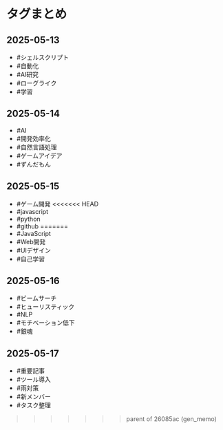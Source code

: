 # タグまとめ

## 2025-05-13
- #シェルスクリプト
- #自動化
- #AI研究
- #ローグライク
- #学習

## 2025-05-14
- #AI
- #開発効率化
- #自然言語処理
- #ゲームアイデア
- #ずんだもん

## 2025-05-15
- #ゲーム開発
<<<<<<< HEAD
- #javascript
- #python
- #github
=======
- #JavaScript
- #Web開発
- #UIデザイン
- #自己学習

## 2025-05-16
- #ビームサーチ
- #ヒューリスティック
- #NLP
- #モチベーション低下
- #銀魂

## 2025-05-17
- #重要記事
- #ツール導入
- #雨対策
- #新メンバー
- #タスク整理

>>>>>>> parent of 26085ac (gen_memo)
